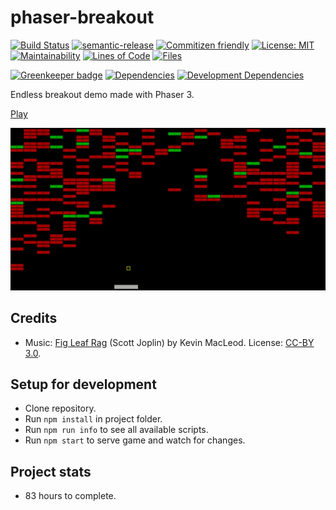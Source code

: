 # phaser-breakout

[![Build Status](https://travis-ci.org/nunof07/phaser-breakout.svg?branch=master)](https://travis-ci.org/nunof07/phaser-breakout)
[![semantic-release](https://img.shields.io/badge/%20%20%F0%9F%93%A6%F0%9F%9A%80-semantic--release-e10079.svg)](https://github.com/semantic-release/semantic-release)
[![Commitizen friendly](https://img.shields.io/badge/commitizen-friendly-brightgreen.svg)](http://commitizen.github.io/cz-cli/)
[![License: MIT](https://img.shields.io/badge/License-MIT-yellow.svg)](https://opensource.org/licenses/MIT)
[![Maintainability](https://api.codeclimate.com/v1/badges/2a8090c04b076da60754/maintainability)](https://codeclimate.com/github/nunof07/phaser-breakout/maintainability)
[![Lines of Code](https://tokei.rs/b1/github/nunof07/phaser-breakout)](https://github.com/Aaronepower/tokei)
[![Files](https://tokei.rs/b1/github/nunof07/phaser-breakout?category=files)](https://github.com/Aaronepower/tokei)

[![Greenkeeper badge](https://badges.greenkeeper.io/nunof07/phaser-breakout.svg)](https://greenkeeper.io/)
[![Dependencies](https://david-dm.org/nunof07/phaser-breakout.svg)](https://david-dm.org/nunof07/phaser-breakout)
[![Development Dependencies](https://david-dm.org/nunof07/phaser-breakout/dev-status.svg)](https://david-dm.org/nunof07/phaser-breakout?type=dev)

Endless breakout demo made with Phaser 3.

[Play](https://nunof07.github.io/phaser-breakout/dist/)

![Breakout](breakout.gif)

## Credits

- Music: [Fig Leaf Rag](https://incompetech.com/music/royalty-free/collections.html?collection=8&Search=Search) (Scott Joplin) by Kevin MacLeod. License: [CC-BY 3.0](https://creativecommons.org/licenses/by/3.0/).

## Setup for development

- Clone repository.
- Run `npm install` in project folder.
- Run `npm run info` to see all available scripts.
- Run `npm start` to serve game and watch for changes.

## Project stats

- 83 hours to complete.
